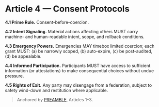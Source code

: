 <!-- status: stub; target: 150+ words -->
<!-- status: stub; target: 150+ words -->
<!-- status: stub; target: 150+ words -->
<!-- status: stub; target: 150+ words -->
<!-- status: stub; target: 150+ words -->
<!-- status: stub; target: 150+ words -->
# Article 4 — Consent Protocols

**4.1 Prime Rule.** Consent-before-coercion.

**4.2 Intent Signaling.** Material actions affecting others MUST carry machine- and human-readable intent, scope, and rollback conditions.

**4.3 Emergency Powers.** Emergencies MAY timebox limited coercion; each grant MUST: (a) be narrowly scoped, (b) auto-expire, (c) be post-audited, (d) be appealable.

**4.4 Informed Participation.** Participants MUST have access to sufficient information (or attestations) to make consequential choices without undue pressure.

**4.5 Rights of Exit.** Any party may disengage from a federation, subject to safety wind-down and restitution where applicable.

> Anchored by [PREAMBLE](PREAMBLE.md), Articles 1–3.





